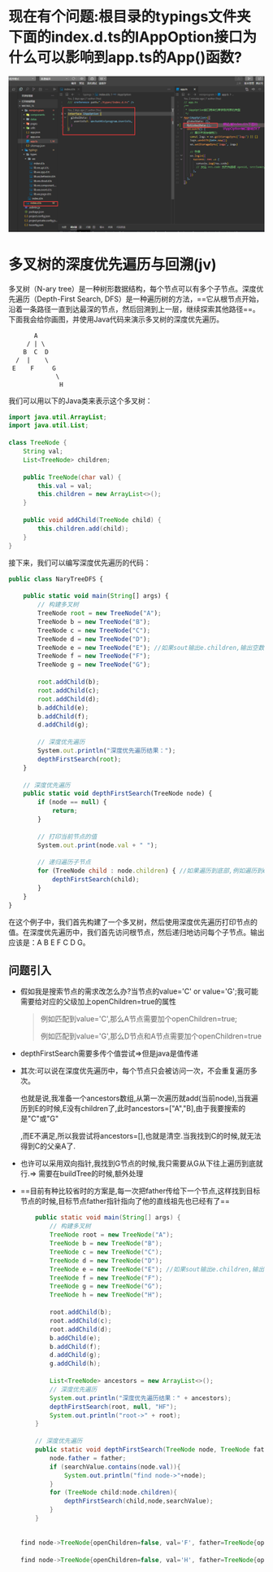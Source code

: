 # 现在有个问题:根目录的typings文件夹下面的index.d.ts的IAppOption接口为什么可以影响到app.ts的App()函数?

![image-20231115111239997](images.assets/image-20231115111239997.png)



# 多叉树的深度优先遍历与回溯(jv)

多叉树（N-ary tree）是一种树形数据结构，每个节点可以有多个子节点。深度优先遍历（Depth-First Search, DFS）是一种遍历树的方法，==它从根节点开始，沿着一条路径一直到达最深的节点，然后回溯到上一层，继续探索其他路径==。下面我会给你画图，并使用Java代码来演示多叉树的深度优先遍历。

```
       A
     / | \
    B  C  D
  /  |    \
 E    F     G
			 \
			  H
```

我们可以用以下的Java类来表示这个多叉树：

```java
import java.util.ArrayList;
import java.util.List;

class TreeNode {
    String val;
    List<TreeNode> children;

    public TreeNode(char val) {
        this.val = val;
        this.children = new ArrayList<>();
    }

    public void addChild(TreeNode child) {
        this.children.add(child);
    }
}

```

接下来，我们可以编写深度优先遍历的代码：

```js
public class NaryTreeDFS {

    public static void main(String[] args) {
        // 构建多叉树
        TreeNode root = new TreeNode("A");
        TreeNode b = new TreeNode("B");
        TreeNode c = new TreeNode("C");
        TreeNode d = new TreeNode("D");
        TreeNode e = new TreeNode("E"); //如果sout输出e.children,输出空数组[]
        TreeNode f = new TreeNode("F");
        TreeNode g = new TreeNode("G");

        root.addChild(b);
        root.addChild(c);
        root.addChild(d);
        b.addChild(e); 
        b.addChild(f);
        d.addChild(g);

        // 深度优先遍历
        System.out.println("深度优先遍历结果：");
        depthFirstSearch(root);
    }

    // 深度优先遍历
    public static void depthFirstSearch(TreeNode node) {
        if (node == null) {
            return;
        }

        // 打印当前节点的值
        System.out.print(node.val + " ");

        // 递归遍历子节点
        for (TreeNode child : node.children) { //如果遍历到底部,例如遍历到e,那么e.children=[], depthFirstSearch(child);不会被执行
            depthFirstSearch(child);
        }
    }
}

```

在这个例子中，我们首先构建了一个多叉树，然后使用深度优先遍历打印节点的值。在深度优先遍历中，我们首先访问根节点，然后递归地访问每个子节点。输出应该是：A B E F C D G。

## 问题引入

+ 假如我是搜索节点的需求改怎么办?当节点的value='C' or value='G';我可能需要给对应的父级加上openChildren=true的属性

  > 例如匹配到value='C',那么A节点需要加个openChildren=true;
  >
  > 例如匹配到value='G',那么D节点和A节点需要加个openChildren=true

* depthFirstSearch需要多传个值尝试=>但是java是值传递 

* 其次:可以说在深度优先遍历中，每个节点只会被访问一次，不会重复遍历多次。

  也就是说,我准备一个ancestors数组,从第一次遍历就add(当前node),当我遍历到E的时候,E没有children了,此时ancestors=["A","B],由于我要搜索的是"C"或"G"

  ,而E不满足,所以我尝试将ancestors=[],也就是清空.当我找到C的时候,就无法得到C的父亲A了.

* 也许可以采用双向指针,我找到G节点的时候,我只需要从G从下往上遍历到底就行.=> 需要在buildTree的时候,额外处理

* ==目前有种比较省时的方案是,每一次把father传给下一个节点,这样找到目标节点的时候,目标节点father指针指向了他的直线祖先也已经有了==

  ```java
      public static void main(String[] args) {
          // 构建多叉树
          TreeNode root = new TreeNode("A");
          TreeNode b = new TreeNode("B");
          TreeNode c = new TreeNode("C");
          TreeNode d = new TreeNode("D");
          TreeNode e = new TreeNode("E"); //如果sout输出e.children,输出空数组[]
          TreeNode f = new TreeNode("F");
          TreeNode g = new TreeNode("G");
          TreeNode h = new TreeNode("H");
  
          root.addChild(b);
          root.addChild(c);
          root.addChild(d);
          b.addChild(e);
          b.addChild(f);
          d.addChild(g);
          g.addChild(h);
  
          List<TreeNode> ancestors = new ArrayList<>();
          // 深度优先遍历
          System.out.println("深度优先遍历结果：" + ancestors);
          depthFirstSearch(root, null, "HF");
          System.out.println("root->" + root);
      }
  
      // 深度优先遍历
      public static void depthFirstSearch(TreeNode node, TreeNode father, String searchValue) {
          node.father = father;
          if (searchValue.contains(node.val)){
              System.out.println("find node->"+node);
          }
          for (TreeNode child:node.children){
              depthFirstSearch(child,node,searchValue);
          }
      }
  ```

  ```java
   
  find node->TreeNode{openChildren=false, val='F', father=TreeNode{openChildren=false, val='B', father=TreeNode{openChildren=false, val='A', father=null}}}
  
  find node->TreeNode{openChildren=false, val='H', father=TreeNode{openChildren=false, val='G', father=TreeNode{openChildren=false, val='D', father=TreeNode{openChildren=false, val='A', father=null}}}}
  
  ```

  

